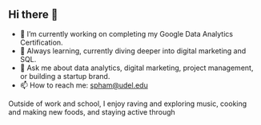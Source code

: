 ## Hi there 👋
 
 
 
- 🔭 I’m currently working on completing my Google Data Analytics Certification. 
- 🌱 Always learning, currently diving deeper into digital marketing and SQL.
- 💬 Ask me about data analytics, digital marketing, project management, or building a startup brand.
- 📫 How to reach me: spham@udel.edu

Outside of work and school, I enjoy raving and exploring music, cooking and making new foods, and staying active through



<!--
**sqpham7/sqpham7** is a ✨ _special_ ✨ repository because its `README.md` (this file) appears on your GitHub profile.

Here are some ideas to get you started:

- 🔭 I’m currently working on completing my Google Data Analytics Certification 
- 🌱 Always learning — currently diving deeper into digital marketing and SQL.
- 👯 I’m looking to collaborate on ...
- 🤔 I’m looking for help with ...
- 💬 Ask me about ...
- 📫 How to reach me: ...
- 😄 Pronouns: ...
- ⚡ Fun fact: ...
-->
